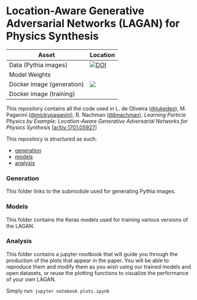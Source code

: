 # Location-Aware Generative Adversarial Networks (LAGAN) for Physics Synthesis

| Asset  | Location |
| ------------- | ------------- |
| Data (Pythia images) | [![DOI](https://zenodo.org/badge/DOI/10.17632/4r4v785rgx.1.svg)](https://doi.org/10.17632/4r4v785rgx.1) |
| Model Weights  |  |
| Docker image (generation) | [![](https://images.microbadger.com/badges/version/lukedeo/ji.svg)](https://hub.docker.com/r/lukedeo/ji/) |
| Docker image (training) |  |

This repository contains all the code used in L. de Oliveira ([@lukedeo](https://github.com/lukedeo)), M. Paganini ([@mickypaganini](https://github.com/mickypaganini)), B. Nachman ([@bnachman](https://github.com/bnachman)), _Learning Particle Physics by Example: Location-Aware Generative Adversarial Networks for Physics Synthesis_ [[arXiv:1701.05927](https://arxiv.org/abs/1701.05927)]

This repository is structured as such:
* [generation](#generation) 
* [models](#models)
* [analysis](#analysis)

### Generation
This folder links to the submodule used for generating Pythia images.

### Models
This folder contains the Keras models used for training various versions of the LAGAN. 

### Analysis
This folder contains a jupyter nootbook that will guide you through the production of the plots that appear in the paper. You will be able to reproduce them and modify them as you wish using our trained models and open datasets, or reuse the plotting functions to visualize the performance of your own LAGAN.

Simply run: ``jupyter notebook plots.ipynb``
